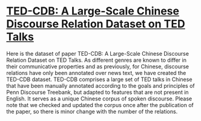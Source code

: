 # [TED-CDB: A Large-Scale Chinese Discourse Relation Dataset on TED Talks](https://www.aclweb.org/anthology/2020.emnlp-main.223/)
Here is the dataset of paper TED-CDB: A Large-Scale Chinese Discourse Relation Dataset on TED Talks. As different genres are known to differ in their communicative properties and as previously, for Chinese, discourse relations have only been annotated over news text, we have created the TED-CDB dataset. TED-CDB comprises a large set of TED talks in Chinese that have been manually annotated according to the goals and principles of Penn Discourse Treebank, but adapted to features that are not present in English. It serves as a unique Chinese corpus of spoken discourse. Please note that we checked and updated the corpus once after the publication of the paper, so there is minor change with the number of the relations.
